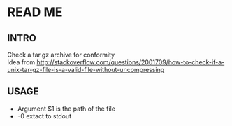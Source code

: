 # READ ME 
## INTRO
Check a tar.gz archive for conformity                                                                                    
Idea from http://stackoverflow.com/questions/2001709/how-to-check-if-a-unix-tar-gz-file-is-a-valid-file-without-uncompressing

## USAGE
- Argument $1 is the path of the file                                                                                      
- -0 extact to stdout

